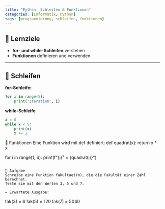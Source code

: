 ```yaml
---
title: "Python: Schleifen & Funktionen"
categories: [Informatik, Python]
tags: [programmierung, schleifen, funktionen]
---
```


## 🎯 Lernziele
- **for- und while-Schleifen** verstehen  
- **Funktionen** definieren und verwenden  

---

## 🔁 Schleifen

**for-Schleife:**
```python
for i in range(5):
    print("Iteration", i)
```

**while-Schleife**
```python
x = 0
while x < 5:
    print(x)
    x += 1
```

🧮 Funktionen
Eine Funktion wird mit def definiert:
def quadrat(x):
    return x * x

for i in range(1, 6):
    print(f"{i}² = {quadrat(i)}")
```

🧠 Aufgabe
Schreibe eine Funktion fakultaet(n), die die Fakultät einer Zahl berechnet.
Teste sie mit den Werten 3, 5 und 7.

✏️ Erwartete Ausgabe:
```
fak(3) = 6
fak(5) = 120
fak(7) = 5040
```




